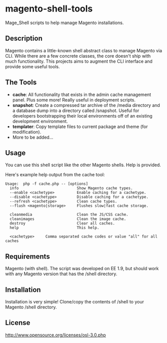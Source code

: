 magento-shell-tools
===================

Mage_Shell scripts to help manage Magento installations.


Description
-------------------

Magento contains a little-known shell abstract class to manage Magento via CLI.
While there are a few concrete classes, the core doesn't ship with much functionality.
This projects aims to augment the CLI interface and provide some useful tools.



The Tools
-------------------

 - **cache**: All functionality that exists in the admin cache management panel. Plus some more!
   Really useful in deployment scripts.
 - **snapshot**: Create a compressed tar archive of the /media directory and a database dump into
   a directory called /snapshot.  Useful for developers bootstrapping their local environments off
   of an existing development environment.
 - **templater**: Copy template files to current package and theme (for modification).
 - More to be added...

Usage
-------------------
You can use this shell script like the other Magento shells. Help is provided.

Here's example help output from the cache tool:

    Usage:  php -f cache.php -- [options]
      info                          Show Magento cache types.
      --enable <cachetype>          Enable caching for a cachetype.
      --disable <cachetype>         Disable caching for a cachetype.
      --refresh <cachetype>         Clean cache types.
      --flush <magento|storage>     Flushes slow|fast cache storage.

      cleanmedia                    Clean the JS/CSS cache.
      cleanimages                   Clean the image cache.
      destroy                       Clear all caches.
      help                          This help.

      <cachetype>     Comma separated cache codes or value "all" for all caches


Requirements
-------------------

Magento (with shell). The script was developed on EE 1.9, but should work with any Magento version that has the /shell
directory.


Installation
--------------------

Installation is very simple! Clone/copy the contents of /shell to your Magento /shell directory.


License
-------------------
http://www.opensource.org/licenses/osl-3.0.php

